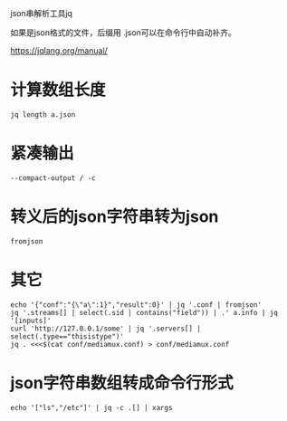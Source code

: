 json串解析工具jq

如果是json格式的文件，后缀用 .json可以在命令行中自动补齐。

https://jqlang.org/manual/

# 计算数组长度

```
jq length a.json
```

# 紧凑输出

```
--compact-output / -c
```

# 转义后的json字符串转为json

```
fromjson
```



# 其它

```
echo '{"conf":"{\"a\":1}","result":0}' | jq '.conf | fromjson'
jq '.streams[] | select(.sid | contains("field")) | .' a.info | jq '[inputs]'
curl 'http://127.0.0.1/some' | jq '.servers[] | select(.type=="thisistype")'
jq . <<<$(cat conf/mediamux.conf) > conf/mediamux.conf

```

# json字符串数组转成命令行形式

```
echo '["ls","/etc"]' | jq -c .[] | xargs
```

